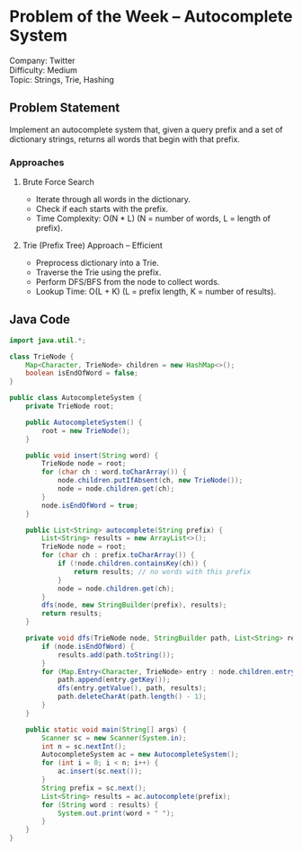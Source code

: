 # Problem of the Week – Autocomplete System  
Company: Twitter  
Difficulty: Medium  
Topic: Strings, Trie, Hashing  

## Problem Statement  
Implement an autocomplete system that, given a query prefix and a set of dictionary strings, returns all words that begin with that prefix.

### Approaches  
1. Brute Force Search  
   - Iterate through all words in the dictionary.  
   - Check if each starts with the prefix.  
   - Time Complexity: O(N * L) (N = number of words, L = length of prefix).  

2. Trie (Prefix Tree) Approach – Efficient  
   - Preprocess dictionary into a Trie.  
   - Traverse the Trie using the prefix.  
   - Perform DFS/BFS from the node to collect words.  
   - Lookup Time: O(L + K) (L = prefix length, K = number of results).  

## Java Code  
```java
import java.util.*;

class TrieNode {
    Map<Character, TrieNode> children = new HashMap<>();
    boolean isEndOfWord = false;
}

public class AutocompleteSystem {
    private TrieNode root;

    public AutocompleteSystem() {
        root = new TrieNode();
    }

    public void insert(String word) {
        TrieNode node = root;
        for (char ch : word.toCharArray()) {
            node.children.putIfAbsent(ch, new TrieNode());
            node = node.children.get(ch);
        }
        node.isEndOfWord = true;
    }

    public List<String> autocomplete(String prefix) {
        List<String> results = new ArrayList<>();
        TrieNode node = root;
        for (char ch : prefix.toCharArray()) {
            if (!node.children.containsKey(ch)) {
                return results; // no words with this prefix
            }
            node = node.children.get(ch);
        }
        dfs(node, new StringBuilder(prefix), results);
        return results;
    }

    private void dfs(TrieNode node, StringBuilder path, List<String> results) {
        if (node.isEndOfWord) {
            results.add(path.toString());
        }
        for (Map.Entry<Character, TrieNode> entry : node.children.entrySet()) {
            path.append(entry.getKey());
            dfs(entry.getValue(), path, results);
            path.deleteCharAt(path.length() - 1);
        }
    }

    public static void main(String[] args) {
        Scanner sc = new Scanner(System.in);
        int n = sc.nextInt();
        AutocompleteSystem ac = new AutocompleteSystem();
        for (int i = 0; i < n; i++) {
            ac.insert(sc.next());
        }
        String prefix = sc.next();
        List<String> results = ac.autocomplete(prefix);
        for (String word : results) {
            System.out.print(word + " ");
        }
    }
}
